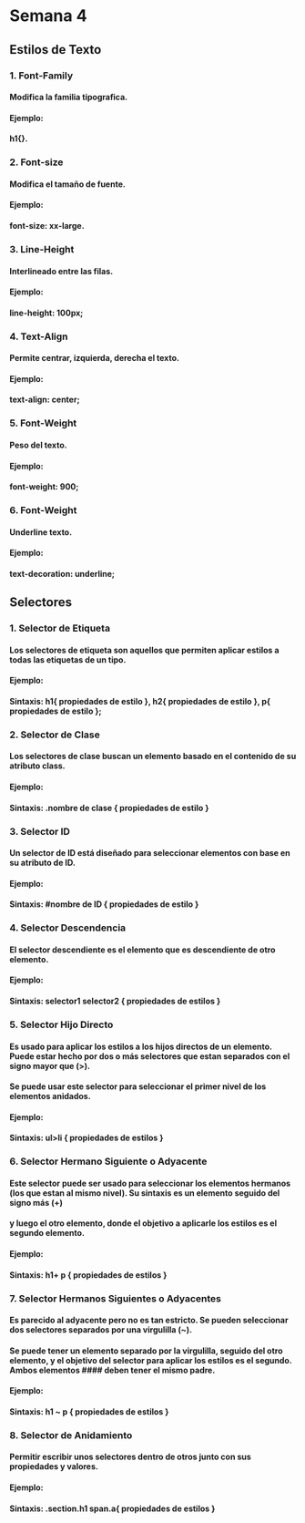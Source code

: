 # Semana 4

## Estilos de Texto 

### 1. Font-Family
#### Modifica la familia tipografica.
#### Ejemplo: 
#### h1{}. 


### 2. Font-size
#### Modifica el tamaño de fuente.
#### Ejemplo:
#### font-size: xx-large. 


### 3. Line-Height
#### Interlineado entre las filas. 
#### Ejemplo: 
#### line-height: 100px;


### 4. Text-Align
#### Permite centrar, izquierda, derecha el texto.
#### Ejemplo:
#### text-align: center;

### 5. Font-Weight
#### Peso del texto.
#### Ejemplo:
#### font-weight: 900;


### 6. Font-Weight
#### Underline texto. 
#### Ejemplo: 
#### text-decoration: underline;  



## Selectores

### 1. Selector de Etiqueta
#### Los selectores de etiqueta son aquellos que permiten aplicar estilos a todas las etiquetas de un tipo.
#### Ejemplo: 
#### Sintaxis: h1{ propiedades de estilo }, h2{ propiedades de estilo }, p{ propiedades de estilo };  


### 2. Selector de Clase
#### Los selectores de clase buscan un elemento basado en el contenido de su atributo class.
#### Ejemplo: 
#### Sintaxis: .nombre de clase { propiedades de estilo }


### 3. Selector ID
#### Un selector de ID está diseñado para seleccionar elementos con base en su atributo de ID.
#### Ejemplo: 
#### Sintaxis:  #nombre de ID { propiedades de estilo }


### 4. Selector Descendencia
#### El selector descendiente es el elemento que es descendiente de otro elemento.
#### Ejemplo: 
#### Sintaxis:  selector1 selector2 { propiedades de estilos }


### 5. Selector Hijo Directo
#### Es usado para aplicar los estilos a los hijos directos de un elemento. Puede estar hecho por dos o más selectores que estan separados con el signo mayor que (>).
#### Se puede usar este selector para seleccionar el primer nivel de los elementos anidados.
#### Ejemplo: 
#### Sintaxis:  ul>li { propiedades de estilos }


### 6. Selector Hermano Siguiente o Adyacente
#### Este selector puede ser usado para seleccionar los elementos hermanos (los que estan al mismo nivel). Su sintaxis es un elemento seguido del signo más (+)
#### y luego el otro elemento, donde el objetivo a aplicarle los estilos es el segundo elemento.
#### Ejemplo: 
#### Sintaxis:  h1+ p { propiedades de estilos }


### 7. Selector Hermanos Siguientes o Adyacentes
#### ‌Es parecido al adyacente pero no es tan estricto. Se pueden seleccionar dos selectores separados por una virgulilla (~).
#### Se puede tener un elemento separado por la virgulilla, seguido del otro elemento, y el objetivo del selector para aplicar los estilos es el segundo. Ambos elementos #### deben tener el mismo padre. 
#### Ejemplo: 
#### Sintaxis:  h1 ~ p { propiedades de estilos }


### 8. Selector de Anidamiento
#### Permitir escribir unos selectores dentro de otros junto con sus propiedades y valores. 
#### Ejemplo: 
#### Sintaxis:  .section.h1 span.a{ propiedades de estilos }


